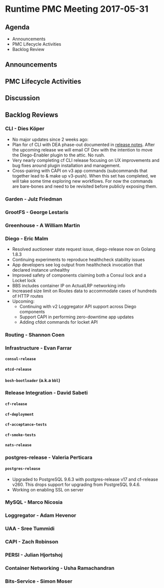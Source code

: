 # Runtime PMC Meeting 2017-05-31

## Agenda

* Announcements
* PMC Lifecycle Activities
* Backlog Review

## Announcements


## PMC Lifecycle Activities


## Discussion


## Backlog Reviews

### CLI - Dies Köper
- No major updates since 2 weeks ago:
- Plan for cf CLI with DEA phase-out documented in [release notes](https://www.pivotaltracker.com/story/show/140879877). After the upcoming release we will email CF Dev with the intention to move the Diego-Enabler plugin to the attic. No rush.
- Very nearly completing cf CLI release focusing on UX improvements and bug fixes around plugin installation and management.
- Cross-pairing with CAPI on v3 app commands (subcommands that together lead to & make up v3-push). When this set has completed, we will take some time exploring new workflows. For now the commands are bare-bones and need to be revisited before publicly exposing them.

### Garden - Julz Friedman

### GrootFS - George Lestaris


### Greenhouse - A William Martin


### Diego - Eric Malm

- Resolved auctioneer state request issue, diego-release now on Golang 1.8.3
- Continuing experiments to reproduce healthcheck stability issues
- App developers see log output from healthcheck invocation that declared instance unhealthy
- Improved safety of components claiming both a Consul lock and a Locket lock
- BBS includes container IP on ActualLRP networking info
- Increased size limit on Routes data to accommodate cases of hundreds of HTTP routes
- Upcoming:
  - Continuing with v2 Loggregator API support across Diego components
  - Support CAPI in performing zero-downtime app updates
  - Adding cfdot commands for locket API


### Routing - Shannon Coen


### Infrastructure - Evan Farrar

#### `consul-release`


#### `etcd-release`

#### `bosh-bootloader` (a.k.a `bbl`)

### Release Integration - David Sabeti

#### `cf-release`

#### `cf-deployment`

#### `cf-acceptance-tests`

#### `cf-smoke-tests`

#### `nats-release`

### postgres-release - Valeria Perticara

#### `postgres-release`
- Upgraded to PostgreSQL 9.6.3 with postgres-release v17 and cf-release v260. This drops support for upgrading from PostgreSQL 9.4.6.
- Working on enabling SSL on server

### MySQL - Marco Nicosia

### Loggregator - Adam Hevenor

### UAA - Sree Tummidi

### CAPI - Zach Robinson

### PERSI - Julian Hjortshoj

### Container Networking - Usha Ramachandran

### Bits-Service - Simon Moser
